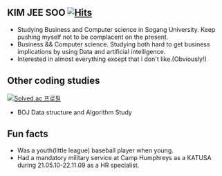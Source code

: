 ## KIM JEE SOO [![Hits](https://hits.seeyoufarm.com/api/count/incr/badge.svg?url=https%3A%2F%2Fgithub.com%2Feidophor&count_bg=%237C7C7C&title_bg=%23474747&icon=tencentqq.svg&icon_color=%23FFFFFF&title=Hits&edge_flat=false)](https://hits.seeyoufarm.com)
- Studying Business and Computer science in Sogang University. Keep pushing myself not to be complacent on the present.
- Business && Computer science. Studying both hard to get business implications by using Data and artificial intelligence.
- Interested in almost everything except that i don't like.(Obviously!)

## Other coding studies  
[![Solved.ac
프로필](http://mazassumnida.wtf/api/v2/generate_badge?boj=eidophor)](https://solved.ac/eidophor)
- BOJ Data structure and Algorithm Study

## Fun facts
- Was a youth(little league) baseball player when young.
- Had a mandatory military service at Camp Humphreys as a KATUSA during 21.05.10-22.11.09 as a HR specialist.
  
